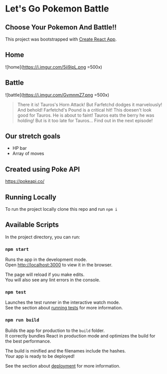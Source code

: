 # Let's Go Pokemon Battle

## Choose Your Pokemon And Battle!!

This project was bootstrapped with [Create React App](https://github.com/facebook/create-react-app).

## Home

![home](https://i.imgur.com/5ji9ipL.png =500x)

## Battle

![battle](https://i.imgur.com/GvmnmZ7.png =500x)

> There it is! Tauros's Horn Attack!
> But Farfetchd dodges it marvelously! And behold! Farfetchd's Pound is a critical hit! This doesen't look good for Tauros. He is about to faint! Tauros eats the berry he was holding! But is it too late for Tauros... Find out in the next episode!

## Our stretch goals

- HP bar
- Array of moves

## Created using Poke API

https://pokeapi.co/

## Running Locally

To run the project locally clone this repo and run `npm i`

## Available Scripts

In the project directory, you can run:

### `npm start`

Runs the app in the development mode.<br />
Open [http://localhost:3000](http://localhost:3000) to view it in the browser.

The page will reload if you make edits.<br />
You will also see any lint errors in the console.

### `npm test`

Launches the test runner in the interactive watch mode.<br />
See the section about [running tests](https://facebook.github.io/create-react-app/docs/running-tests) for more information.

### `npm run build`

Builds the app for production to the `build` folder.<br />
It correctly bundles React in production mode and optimizes the build for the best performance.

The build is minified and the filenames include the hashes.<br />
Your app is ready to be deployed!

See the section about [deployment](https://facebook.github.io/create-react-app/docs/deployment) for more information.
